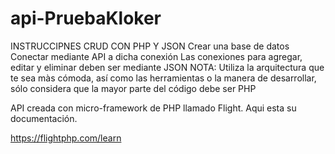 # api-PruebaKloker

INSTRUCCIPNES
CRUD CON PHP Y JSON
Crear una base de datos
Conectar mediante API a dicha conexión
Las conexiones para agregar, editar y eliminar deben ser mediante JSON
NOTA: Utiliza la arquitectura que te sea màs cómoda, así como las herramientas o la manera de desarrollar, sólo considera que la mayor parte del código debe ser PHP

API creada con micro-framework de PHP llamado Flight.
Aqui esta su documentación.

https://flightphp.com/learn
